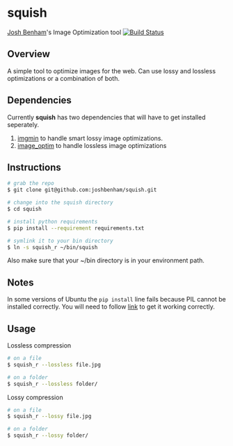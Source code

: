 squish
==========

[Josh Benham](http://joshbenham.net)'s Image Optimization tool
[![Build Status](https://secure.travis-ci.org/joshbenham/squish.png?branch=master)](http://travis-ci.org/joshbenham/squish)

Overview
--------

A simple tool to optimize images for the web. Can use lossy and lossless optimizations or a combination of both.

Dependencies
------------

Currently **squish** has two dependencies that will have to get installed seperately.

1. [imgmin](https://github.com/rflynn/imgmin) to handle smart lossy image optimizations.
2. [image_optim](http://rubygems.org/gems/image_optim) to handle lossless image optimizations

Instructions
------------
```sh
# grab the repo
$ git clone git@github.com:joshbenham/squish.git

# change into the squish directory
$ cd squish

# install python requirements
$ pip install --requirement requirements.txt

# symlink it to your bin directory
$ ln -s squish_r ~/bin/squish
```

Also make sure that your ~/bin directory is in your environment path.

Notes
-------

In some versions of Ubuntu the `pip install` line fails because PIL cannot be installed correctly.
You will need to follow [link](http://www.sandersnewmedia.com/why/2012/04/16/installing-pil-virtualenv-ubuntu-1204-precise-pangolin/)
to get it working correctly.

Usage
-------

Lossless compression
```sh
# on a file
$ squish_r --lossless file.jpg

# on a folder
$ squish_r --lossless folder/
```

Lossy compression
```sh
# on a file
$ squish_r --lossy file.jpg

# on a folder
$ squish_r --lossy folder/
```
